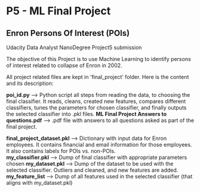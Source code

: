 # P5 - ML Final Project
## Enron Persons Of Interest (POIs)
Udacity Data Analyst NanoDegree Project5 submission

The objective of this Project is to use Machine Learning to identify persons of interest related to collapse of Enron in 2002.

All project related files are kept in 'final_project' folder.  Here is the content and its description:

**poi_id.py** --> Python script all steps from reading the data, to choosing the final classifier. It reads, cleans, created new features, compares different classifiers, tunes the parameters for chosen classifier, and finally outputs the selected classifier into .pkl files.
**ML Final Project Answers to questions.pdf** --> .pdf file with answers to all questions asked as part of the final project.

**final_project_dataset.pkl** --> Dictionary with input data for Enron employees. It contains financial and email information for those employees. It also contains labels for POIs vs. non-POIs.  
**my_classifier.pkl** --> Dump of final classifier with appropriate parameters chosen
**my_dataset.pkl** --> Dump of the dataset to be used with the selected classifier. Outliers and cleaned, and new features are added.
**my_feature_list** --> Dump of all features used in the selected classifier (that aligns with my_dataset.pkl) 


